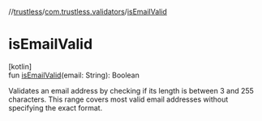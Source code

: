 //[trustless](../../index.md)/[com.trustless.validators](index.md)/[isEmailValid](is-email-valid.md)

# isEmailValid

[kotlin]\
fun [isEmailValid](is-email-valid.md)(email: String): Boolean

Validates an email address by checking if its length is between 3 and 255 characters. This range covers most valid email addresses without specifying the exact format.
